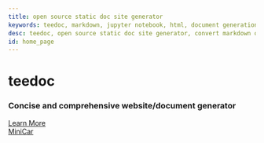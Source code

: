 ```yaml
---
title: open source static doc site generator
keywords: teedoc, markdown, jupyter notebook, html, document generation, alternative gitbook, website generation, static website, document website generation, multiple documents
desc: teedoc, open source static doc site generator, convert markdown or jupyter notbook into html static webpage
id: home_page
---
```


<div>
<!-- <script src="/static/js/scrolloverflow.min.js"></script> -->
    <script src="/static/js/jquery.fullpage.min.js"></script>
    <link rel="stylesheet" href="/static/css/jquery.fullpage.min.css" type="text/css"/>
</div>

<div id="fullpage">
    <div class="section" style="height: 100vh;">
        <div>
            <h1><span>teedoc</span></h1>
            <h3>Concise and comprehensive website/document generator</h3>
        </div>
        <div class="big_btn_wrapper">
            <div class="big_btn">
                <a href="#" id="learn_more">Learn More</a>
            </div>
            <div class="big_btn">
                <a href="/MiniCar/en/">MiniCar</a>
            </div>
        </div>
    </div>
    <div class="section dsc_wrapper_left">
        <div>
            <div class="dsc_left">
                <h2>Write easily</h2>
                <h2>Automatically generate</h2>
            </div>
            <div class="dsc_right">
                Write with <img class="logo" src="/static/image/markdown.svg"> Markdown Or <img class="logo" src="/static/image/jupyter.svg">jupyter notebook ,</br>
                automatically generate HTML pages
            </div>
        </div>
    </div>
    <div class="section dsc_wrapper_right">
        <div>
            <div class="dsc_left">
                <img class="logo" src="/static/image/windows.svg"> <img class="logo" src="/static/image/linux.svg"> <img class="logo" src="/static/image/mac.svg"><br/>
                Code by python, cross platform, install just by pip,</br>
                <img class="logo" src="/static/image/plugin.svg"> support plugins
            </div>
            <div class="dsc_right">
                <h2>Cross platform</h2>
                <h2>Plugins support</h2>
            </div>
        </div>
    </div>
    <div class="section dsc_wrapper_left">
        <div>
            <div class="dsc_left">
                <h2>Multiple docs</h2>
                <h2>Blog</h2>
            </div>
            <div class="dsc_right">
                <img class="logo" src="/static/image/books.svg"> Supoort multiple docs/version, each has its content(sidebar). Say bye bye to large number of domains for your docs</br>
                <img class="logo" src="/static/image/blog.svg"> Support lite blog system
            </div>
        </div>
    </div>
    <div class="section dsc_wrapper_right">
        <div>
            <div class="dsc_left">
                <img class="logo" src="/static/image/theme.svg"> Default theme for efficient read, and you can install theme plugin</br>
                At the same time, it supports custom css and js, and can precisely control the style of any page element by specifying the id on the page
            </div>
            <div class="dsc_right">
                <h2>Theme can be customized</h2>
            </div>
        </div>
    </div>
        <div class="section dsc_wrapper_left">
        <div>
            <div class="dsc_left">
                <h2>Faster generate</h2>
                <h2>Real-time preview</h2>
            </div>
            <div class="dsc_right">
                <img class="logo" src="/static/image/speed.svg"> Build in parallel, make full use of processor performance, and document rendering in an instant</br>
                <img class="logo" src="/static/image/browser.svg"> Support browser real-time preview and modification
            </div>
        </div>
    </div>
    <div class="section dsc_wrapper_right">
        <div>
            <div class="dsc_left">
                <img class="logo" src="/static/image/server.svg"> All generated static pages, copy to the server to complete the deployment</br>
                <img class="logo" src="/static/image/seo.svg"> SEO friendly, such as page keywords customization, sitemap automatic generation, etc.
            </div>
            <div class="dsc_right">
                <h2>Simple to deploy</h2>
                <h2>SEO friendly</h2>
            </div>
        </div>
    </div>
    <div class="section" style="height: 100vh;">
        <div class="big_btn_wrapper">
            <div class="big_btn">
                <a href="/MiniCar/zh/">More Detail</a>
            </div>
            <div class="big_btn">
                <a href="/MiniCar/zh/usage/quick_start.html">Quick Start</a>
            </div>
        </div>
    </div>
</div>

<div>
<script type='text/javascript'>
    $(document).ready(function () {
        var html = $("#page_footer").html();
        $("#page_footer").remove();
        $("#fullpage").append('<div id="page_footer" class="section fp-auto-height">' + html + "</div>");
        var nav_height = $("#navbar").height();
        $('#fullpage').fullpage({
            menu: '#navbar',
            navigation: true,
            css3: true,
            // dragAndMove: true,
            paddingBottom: nav_height + "px"
            // scrollOverflow: true,
	        // scrollOverflowReset: true,
            // fixedElements: "#navbar"
        });
        $("#learn_more").on("click", function(){
            $.fn.fullpage.moveTo(2);
        });
        $("#to_top").on("click", function(){
            $.fn.fullpage.moveTo(1);
        });
    });
</script>
</div>

<canvas id="backgroundCanvas"  style="top:0; bottom:0; left:0; right:0; position:fixed; z-index: -99;">
</canvas>
<script>
    var isDark = false;
    function createCanvas(dark = null){
        var c=document.getElementById("backgroundCanvas");
        c.height = document.body.clientHeight;
        c.width = document.body.clientWidth;
        var ctx=c.getContext("2d");
        if(dark == null){
            if(getTheme() == "dark"){
                dark = true;
            }else{
                dark = false;
            }
        }
        if(dark){
            ctx.fillStyle="#171717";
            isDark = true;
        }else{
            ctx.fillStyle="#f6f6f6";
            isDark = false;
        }
        var rect = [
    [0.05, 0.3, 0.05, 0.03],
    [0.1, 0.6, 0.05, 0.03],
    [0.12, 0.4, 0.05, 0.13],
    [0.22, 0.35, 0.13, 0.12],
    [0.05, 0.8, 0.1, 0.1],
    [0.18, 0.7, 0.16, 0.14],
    [0.95, 0.2, 0.05, 0.03],
    [0.9, 0.6, 0.05, 0.03],
    [0.7, 0.5, 0.05, 0.13],
    [0.78, 0.35, 0.13, 0.12],
    [0.8, 0.8, 0.16, 0.14],
    [0.6, 0.7, 0.1, 0.24],
    ];
        rect.forEach(function(v, index, array) {
            ctx.fillRect(v[0] * c.width, v[1] * c.height, v[2] * c.width, v[3] * c.height);
        });
    }
    $(window).resize(function() {
        createCanvas();
    });
    $("#themes").on("click", function(){
        createCanvas(!isDark);
    });
    $().ready(function(){
            createCanvas();
        });
</script>


